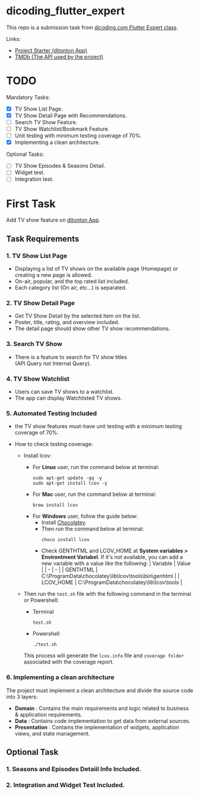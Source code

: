 [dicoding_class]: https://www.dicoding.com/academies/199
[project_starter]: https://github.com/dicodingacademy/a199-flutter-expert-project
[tmdb]: https://developers.themoviedb.org/3

# dicoding_flutter_expert

This repo is a submission task from [dicoding.com Flutter Expert class][dicoding_class].

Links:

- [Project Starter (ditonton App)][project_starter]
- [TMDb (The API used by the project)][tmdb]

# TODO

Mandatory Tasks:

- [x] TV Show List Page.
- [x] TV Show Detail Page with Recommendations.
- [ ] Search TV Show Feature.
- [ ] TV Show Watchlist/Bookmark Feature.
- [ ] Unit testing with minimum testing coverage of 70%.
- [x] Implementing a clean architecture.

Optional Tasks:

- [ ] TV Show Episodes & Seasons Detail.
- [ ] Widget test.
- [ ] Integration test.

# First Task

Add TV show feature on [ditonton App][project_starter].

## Task Requirements

### 1. TV Show List Page

- Displaying a list of TV shows on the available page (Homepage) or creating a new page is allowed.
- On-air, popular, and the top rated list included.
- Each category list (On air, etc...) is separated.

### 2. TV Show Detail Page

- Get TV Show Detail by the selected item on the list.
- Poster, title, rating, and overview included.
- The detail page should show other TV show recommendations.

### 3. Search TV Show

- There is a feature to search for TV show titles  
  (API Query not Internal Query).

### 4. TV Show Watchlist

- Users can save TV shows to a watchlist.
- The app can display Watchlisted TV shows.

### 5. Automated Testing Included

- the TV show features must-have unit testing with a minimum testing coverage of 70%.

- How to check testing coverage:

  - Install lcov:
    - For **Linux** user, run the command below at terminal:
      ```
      sudo apt-get update -qq -y
      sudo apt-get install lcov -y
      ```
    - For **Mac** user, run the command below at terminal:
      ```
      brew install lcov
      ```
    - For **Windows** user, follow the guide below:
      - Install [Chocolatey](https://chocolatey.org/install).
      - Then run the command below at terminal:
        ```
        choco install lcov
        ```
      - Check GENTHTML and LCOV_HOME at **System variables > Environtment Variabel**. If it's not available, you can add a new variable with a value like the following:
        | Variable | Value |
        | - | - |
        | GENTHTML | C:\ProgramData\chocolatey\lib\lcov\tools\bin\genhtml |
        | LCOV_HOME | C:\ProgramData\chocolatey\lib\lcov\tools |
  - Then run the `test.sh` file with the following command in the terminal or Powershell:

    - Terminal
      ```
      test.sh
      ```
    - Powershell

      ```
      ./test.sh
      ```

    This process will generate the `lcov.info` file and `coverage folder` associated with the coverage report.

### 6. Implementing a clean architecture

The project must implement a clean architecture and divide the source code into 3 layers:

- **Domain** : Contains the main requirements and logic related to business & application requirements.
- **Data** : Contains code implementation to get data from external sources.
- **Presentation** : Contains the implementation of widgets, application views, and state management.

## Optional Task

### 1. Seasons and Episodes Detaiil Info Included.

### 2. Integration and Widget Test Included.

